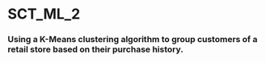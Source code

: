 # SCT_ML_2
### Using a K-Means clustering algorithm to group customers of a retail store based on their purchase history.
